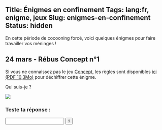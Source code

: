 Title: Énigmes en confinement
Tags: lang:fr, enigme, jeux
Slug: enigmes-en-confinement
Status: hidden
---

En cette période de cocooning forcé, voici quelques énigmes pour faire travailler vos méninges !

## 24 mars - Rébus Concept n°1

Si vous ne connaissez pas le jeu [Concept](https://concept-the-game.com),
les règles sont disponibles [ici (PDF 10,3Mo)](http://spelarch.vives.be/PDFspelregels/16056.pdf) pour déchiffrer cette énigme.

Qui suis-je ?

![](images/enigmes/enigme-concept-01.png)

### Teste ta réponse :

<form onSubmit="return submitConceptAnswer(this)" data-check="Ym9iLitwb25nZQ==">
  <input type="text"></input>
  <input type="submit" value="?"></input>
  <div style="display: none" class="answer-correct">Bravo ! C'est la bonne réponse 👍 🎉 🤩</div>
  <div style="display: none" class="answer-wrong">Râté ! Essaie encore 😁</div>
</form>


<script>
function submitConceptAnswer(form) {
  const textInput = form.querySelector('input[type="text"]');
  const correctAnswerDiv = form.querySelector('.answer-correct');
  const wrongAnswerDiv = form.querySelector('.answer-wrong');
  if ((new RegExp(atob(form.dataset.check), 'i')).test(textInput.value)) {
    wrongAnswerDiv.style.display = 'none';
    correctAnswerDiv.style.display = 'block';
  } else {
    correctAnswerDiv.style.display = 'none';
    wrongAnswerDiv.style.display = 'block';
  }
  return false;
}
</script>

<style>
article h2 { margin-top: 5rem; }
article input[type="submit"] {
  border-radius: 1rem;
  border: 0;
  background-color: #39b39d;
  color: white;
  cursor: pointer;
}
@media screen and (min-width: 40rem) {
  article input[type="text"] {
    font-size: 3rem;
    width: 30rem;
  }
  article input[type="submit"] {
    font-size: 3rem;
    height: 5rem;
    width: 5rem;
  }
  .answer-correct, .answer-wrong {
    font-size: 3rem;
    padding: 2rem;
  }
}
</style>

